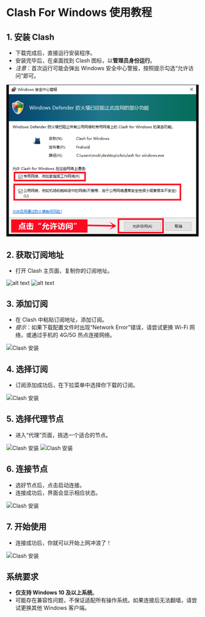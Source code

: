 # Clash For Windows 使用教程

## 1. 安装 Clash
- 下载完成后，直接运行安装程序。
- 安装完毕后，在桌面找到 Clash 图标，以**管理员身份运行**。
- *注意*：首次运行可能会弹出 Windows 安全中心警报，按照提示勾选“允许访问”即可。

 ![alt text](1.png)

## 2. 获取订阅地址
- 打开 Clash 主页面，复制你的订阅地址。

![alt text](2.avif)
![alt text](3.avif)

## 3. 添加订阅
- 在 Clash 中粘贴订阅地址，添加订阅。
- *提示*：如果下载配置文件时出现“Network Error”错误，请尝试更换 Wi-Fi 网络，或通过手机的 4G/5G 热点连接网络。

 ![Clash 安装](4.avif)

## 4. 选择订阅
- 订阅添加成功后，在下拉菜单中选择你下载的订阅。

 ![Clash 安装](5.avif)

## 5. 选择代理节点
- 进入“代理”页面，挑选一个适合的节点。

 ![Clash 安装](6.avif)
 ![Clash 安装](7.avif)

## 6. 连接节点
- 选好节点后，点击启动连接。
- 连接成功后，界面会显示相应状态。

 ![Clash 安装](8.avif)

## 7. 开始使用
- 连接成功后，你就可以开始上网冲浪了！

 ![Clash 安装](9.avif)

## 系统要求
- **仅支持 Windows 10 及以上系统**。
- 可能存在兼容性问题，不保证适配所有操作系统。如果连接后无法翻墙，请尝试更换其他 Windows 客户端。